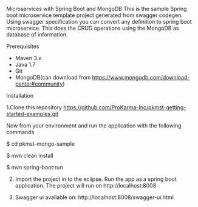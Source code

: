 Microservices with Spring Boot and MongoDB
This is the sample Spring boot microservice template project generated from swagger codegen. Using swagger specification you can convert any definition to spring boot microservice. This does the CRUD operations using the MongoDB as database of information.

Prerequisites
- Maven 3.x
- Java 1.7
- Git
- MongoDB(can download from https://www.mongodb.com/download-center#community)

Installation

1.Clone this repository
https://github.com/ProKarma-Inc/pkmst-getting-started-examples.git

Now from your environment and run the application with the following commands

$ cd pkmst-mongo-sample

$ mvn clean install

$ mvn spring-boot:run

2.  Import the project in to the eclipse. Run the app as a spring boot application. The project will run on http://localhost:8008  

3) Swagger ui available on:
http://localhost:8008/swagger-ui.html
